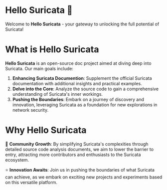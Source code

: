 # Hello Suricata 🚀
Welcome to **Hello Suricata** - your gateway to unlocking the full potential of Suricata!

# What is Hello Suricata
**Hello Suricata** is an open-source doc project aimed at diving deep into Suricata. Our main goals include:

1. **Enhancing Suricata Documention**: Supplement the official Suricata documentation with additional insights and practical examples.
2. **Delve into the Core**: Analyze the source code to gain a comprehensive understanding of Suricata's inner workings.
3. **Pushing the Boundaries**: Embark on a journey of discovery and innovation, leveraging Suricata as a foundation for new explorations in network security.

# Why Hello Suricata

:seedling: **Community Growth**: By simplifying Suricata's complexities through detailed source code analysis documents, we aim to lower the barrier to entry, attracting more contributors and enthusiasts to the Suricata ecosystem.

:star: **Innovation Awaits**: Join us in pushing the boundaries of what Suricata can achieve, as we embark on exciting new projects and experiments based on this versatile platform.
